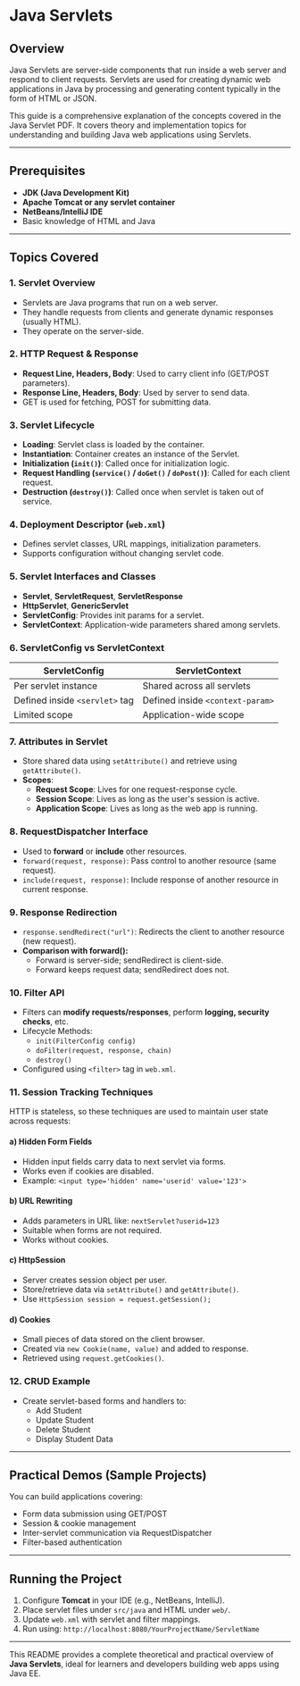 # Java Servlets

## Overview
Java Servlets are server-side components that run inside a web server and respond to client requests. Servlets are used for creating dynamic web applications in Java by processing and generating content typically in the form of HTML or JSON.

This guide is a comprehensive explanation of the concepts covered in the Java Servlet PDF. It covers theory and implementation topics for understanding and building Java web applications using Servlets.

---

## Prerequisites
- **JDK (Java Development Kit)**
- **Apache Tomcat or any servlet container**
- **NetBeans/IntelliJ IDE**
- Basic knowledge of HTML and Java

---

## Topics Covered

### 1. Servlet Overview
- Servlets are Java programs that run on a web server.
- They handle requests from clients and generate dynamic responses (usually HTML).
- They operate on the server-side.

### 2. HTTP Request & Response
- **Request Line, Headers, Body**: Used to carry client info (GET/POST parameters).
- **Response Line, Headers, Body**: Used by server to send data.
- GET is used for fetching, POST for submitting data.

### 3. Servlet Lifecycle
- **Loading**: Servlet class is loaded by the container.
- **Instantiation**: Container creates an instance of the Servlet.
- **Initialization (`init()`)**: Called once for initialization logic.
- **Request Handling (`service()` / `doGet()` / `doPost()`)**: Called for each client request.
- **Destruction (`destroy()`)**: Called once when servlet is taken out of service.

### 4. Deployment Descriptor (`web.xml`)
- Defines servlet classes, URL mappings, initialization parameters.
- Supports configuration without changing servlet code.

### 5. Servlet Interfaces and Classes
- **Servlet**, **ServletRequest**, **ServletResponse**
- **HttpServlet**, **GenericServlet**
- **ServletConfig**: Provides init params for a servlet.
- **ServletContext**: Application-wide parameters shared among servlets.

### 6. ServletConfig vs ServletContext
| ServletConfig | ServletContext |
|---------------|----------------|
| Per servlet instance | Shared across all servlets |
| Defined inside `<servlet>` tag | Defined inside `<context-param>` |
| Limited scope | Application-wide scope |

### 7. Attributes in Servlet
- Store shared data using `setAttribute()` and retrieve using `getAttribute()`.
- **Scopes**:
  - **Request Scope**: Lives for one request-response cycle.
  - **Session Scope**: Lives as long as the user's session is active.
  - **Application Scope**: Lives as long as the web app is running.

### 8. RequestDispatcher Interface
- Used to **forward** or **include** other resources.
- `forward(request, response)`: Pass control to another resource (same request).
- `include(request, response)`: Include response of another resource in current response.

### 9. Response Redirection
- `response.sendRedirect("url")`: Redirects the client to another resource (new request).
- **Comparison with forward():**
  - Forward is server-side; sendRedirect is client-side.
  - Forward keeps request data; sendRedirect does not.

### 10. Filter API
- Filters can **modify requests/responses**, perform **logging, security checks**, etc.
- Lifecycle Methods:
  - `init(FilterConfig config)`
  - `doFilter(request, response, chain)`
  - `destroy()`
- Configured using `<filter>` tag in `web.xml`.

### 11. Session Tracking Techniques
HTTP is stateless, so these techniques are used to maintain user state across requests:

#### a) Hidden Form Fields
- Hidden input fields carry data to next servlet via forms.
- Works even if cookies are disabled.
- Example: `<input type='hidden' name='userid' value='123'>`

#### b) URL Rewriting
- Adds parameters in URL like: `nextServlet?userid=123`
- Suitable when forms are not required.
- Works without cookies.

#### c) HttpSession
- Server creates session object per user.
- Store/retrieve data via `setAttribute()` and `getAttribute()`.
- Use `HttpSession session = request.getSession();`

#### d) Cookies
- Small pieces of data stored on the client browser.
- Created via `new Cookie(name, value)` and added to response.
- Retrieved using `request.getCookies()`.

### 12. CRUD Example
- Create servlet-based forms and handlers to:
  - Add Student
  - Update Student
  - Delete Student
  - Display Student Data

---

## Practical Demos (Sample Projects)
You can build applications covering:
- Form data submission using GET/POST
- Session & cookie management
- Inter-servlet communication via RequestDispatcher
- Filter-based authentication

---

## Running the Project
1. Configure **Tomcat** in your IDE (e.g., NetBeans, IntelliJ).
2. Place servlet files under `src/java` and HTML under `web/`.
3. Update `web.xml` with servlet and filter mappings.
4. Run using: `http://localhost:8080/YourProjectName/ServletName`

---

This README provides a complete theoretical and practical overview of **Java Servlets**, ideal for learners and developers building web apps using Java EE.